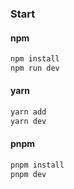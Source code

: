 ### Start

#### npm

```bash
npm install
npm run dev
```

#### yarn

```bash
yarn add
yarn dev
```

#### pnpm

```bash
pnpm install
pnpm dev
```

